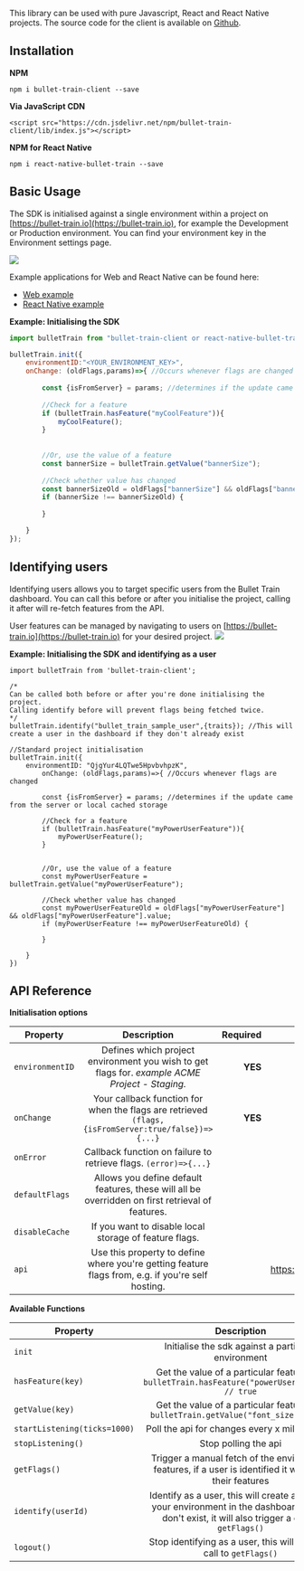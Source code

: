 This library can be used with pure Javascript, React and React Native projects. The source code for the client is available on [Github](https://github.com/SolidStateGroup/bullet-train-js-client).

## Installation

**NPM**

```
npm i bullet-train-client --save
```

**Via JavaScript CDN**

```
<script src="https://cdn.jsdelivr.net/npm/bullet-train-client/lib/index.js"></script>
```

**NPM for React Native**
```
npm i react-native-bullet-train --save
```

## Basic Usage

The SDK is initialised against a single environment within a project on [https://bullet-train.io](https://bullet-train.io),
for example the Development or Production environment. You can find your environment key in the Environment settings page.
 
<img src="/images/api-key.png"/>
 
Example applications for Web and React Native can be found here:
 - [Web example](https://github.com/SolidStateGroup/bullet-train-js-client/tree/master/bullet-train-client/example)
 - [React Native example](https://github.com/SolidStateGroup/bullet-train-js-client/tree/master/react-native-bullet-train/example)

**Example: Initialising the SDK**

```javascript
import bulletTrain from "bullet-train-client or react-native-bullet-train"; //Add this line if you're using bulletTrain via npm

bulletTrain.init({
	environmentID:"<YOUR_ENVIRONMENT_KEY>",
	onChange: (oldFlags,params)=>{ //Occurs whenever flags are changed
	
		const {isFromServer} = params; //determines if the update came from the server or local cached storage
		
		//Check for a feature
		if (bulletTrain.hasFeature("myCoolFeature")){
			myCoolFeature();
		}
		
		
		//Or, use the value of a feature
		const bannerSize = bulletTrain.getValue("bannerSize");
		
		//Check whether value has changed
		const bannerSizeOld = oldFlags["bannerSize"] && oldFlags["bannerSize"].value;
		if (bannerSize !== bannerSizeOld) {
		
		}

	}
});
```

## Identifying users

Identifying users allows you to target specific users from the Bullet Train dashboard. You can call this before or after you initialise the project, calling it after will re-fetch features from the API.

User features can be managed by navigating to users on [https://bullet-train.io](https://bullet-train.io) for your desired project.
 <img src="/images/user-features.png"/>

**Example: Initialising the SDK and identifying as a user**

```
import bulletTrain from 'bullet-train-client';

/*
Can be called both before or after you're done initialising the project.
Calling identify before will prevent flags being fetched twice.
*/
bulletTrain.identify("bullet_train_sample_user",{traits}); //This will create a user in the dashboard if they don't already exist

//Standard project initialisation
bulletTrain.init({
	environmentID: "QjgYur4LQTwe5HpvbvhpzK",
		onChange: (oldFlags,params)=>{ //Occurs whenever flags are changed
	
		const {isFromServer} = params; //determines if the update came from the server or local cached storage
		
		//Check for a feature
		if (bulletTrain.hasFeature("myPowerUserFeature")){
			myPowerUserFeature();
		}
		
		
		//Or, use the value of a feature
		const myPowerUserFeature = bulletTrain.getValue("myPowerUserFeature");
		
		//Check whether value has changed
		const myPowerUserFeatureOld = oldFlags["myPowerUserFeature"] && oldFlags["myPowerUserFeature"].value;
		if (myPowerUserFeature !== myPowerUserFeatureOld) {
		
		}

	}
})
```
## API Reference

**Initialisation options**

| Property        | Description           | Required  | Default Value  |
| ------------- |:-------------:| -----:| -----:|
| ```environmentID```     | Defines which project environment you wish to get flags for. *example ACME Project - Staging.* | **YES** | null
| ```onChange```     | Your callback function for when the flags are retrieved ``` (flags,{isFromServer:true/false})=>{...} ``` | **YES** | null
| ```onError```     | Callback function on failure to retrieve flags. ``` (error)=>{...} ``` | | null
| ```defaultFlags```     | Allows you define default features, these will all be overridden on first retrieval of features. | | null
| ```disableCache```     | If you want to disable local storage of feature flags. | | false
| ```api```     | Use this property to define where you're getting feature flags from, e.g. if you're self hosting. | | https://featureflagger.3qqe.flynnhub.com/api/

**Available Functions**

| Property        | Description |         
| ------------- |:-------------:|
| ```init```     | Initialise the sdk against a particular environment
| ```hasFeature(key)```     | Get the value of a particular feature e.g. ```bulletTrain.hasFeature("powerUserFeature") // true```
| ```getValue(key)```     | Get the value of a particular feature e.g. ```bulletTrain.getValue("font_size") // 10```
| ```startListening(ticks=1000)```     | Poll the api for changes every x milliseconds
| ```stopListening()```     | Stop polling the api
| ```getFlags()```     | Trigger a manual fetch of the environment features, if a user is identified it will fetch their features
| ```identify(userId)```     | Identify as a user, this will create a user for your environment in the dashboard if they don't exist, it will also trigger a call to ```getFlags()```
| ```logout()```     | Stop identifying as a user, this will trigger a call to ```getFlags()```

